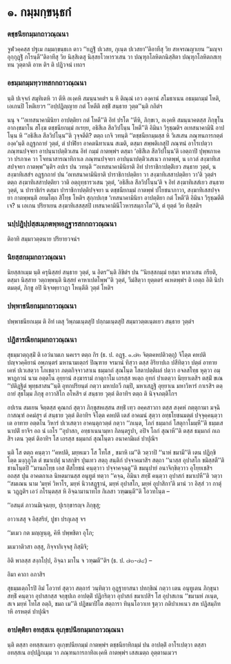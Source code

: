 <h1>๑. กมฺมกฺขนฺธกํ</h1>
<h3>ตชฺชนียกมฺมกถาวณฺณนา</h3>
<p> จูฬวคฺคสฺส   ปฐเม กมฺมกฺขนฺธเก ตาว ‘‘ยฎฺฐิํ ปเวสย, กุเนฺต ปเวสยา’’ติอาทีสุ วิย สหจรณญาเยน ‘‘มญฺจา อุกฺกุฎฺฐิํ กโรนฺตี’’ติอาทีสุ วิย นิสฺสิเตสุ นิสฺสยโวหารวเสน วา ปณฺฑุกโลหิตกนิสฺสิตา ปณฺฑุกโลหิตกสเทฺทน วุตฺตาติ อาห ติฯ ติ ปฎิวจนํ เทถฯ</p>


<h3>อธมฺมกมฺมทฺวาทสกกถาวณฺณนา</h3>
<p>   นฺติ ปเจฺจกํ สมุทิเตหิ วา ตีหิ อเงฺคหิ สมนฺนาคตํฯ น หิ ติณฺณํ เอว องฺคานํ สโมธาเนน อธมฺมกมฺมํ โหติ, เอเกนปิ โหติเยวฯ ‘‘อปฺปฎิญฺญาย กตํ โหตีติ ลชฺชิํ สนฺธาย วุตฺต’’นฺติ  กถิตํฯ</p>


<p>นนุ จ ‘‘อเทสนาคามินิยา อาปตฺติยา กตํ โหตี’’ติ อิทํ ปรโต ‘‘ตีหิ, ภิกฺขเว, อเงฺคหิ สมนฺนาคตสฺส ภิกฺขุโน อากงฺขมาโน สโงฺฆ ตชฺชนียกมฺมํ กเรยฺย, อธิสีเล สีลวิปโนฺน โหตี’’ติ อิมินา วิรุชฺฌติฯ อเทสนาคามินิํ อาปโนฺน หิ ‘‘อธิสีเล สีลวิปโนฺน’’ติ วุจฺจตีติ? ตตฺถ เกจิ วทนฺติ ‘‘ตชฺชนียกมฺมสฺส หิ วิเสเสน ภณฺฑนการกตฺตํ องฺค’นฺติ อฎฺฐกถายํ วุตฺตํ, ตํ ปาฬิยา อาคตนิทาเนน สเมติ, ตสฺมา สพฺพติเกสุปิ ภณฺฑนํ อาโรเปตฺวา ภณฺฑนปจฺจยา อาปนฺนาปตฺติวเสน อิทํ กมฺมํ กาตพฺพํฯ ตสฺมา ‘อธิสีเล สีลวิปโนฺน’ติ เอตฺถาปิ  ปุพฺพภาเค วา ปรภาเค วา โจทนาสารณาทิกาเล ภณฺฑนปจฺจยา อาปนฺนาปตฺติวเสเนว กาตพฺพํ, น เกวลํ สงฺฆาทิเสสปจฺจยา กาตพฺพ’’นฺติฯ อปเร ปน วทนฺติ ‘‘อเทสนาคามินิยาติ อิทํ ปาราชิกาปตฺติํเยว สนฺธาย วุตฺตํ, น สงฺฆาทิเสสํฯ อฎฺฐกถายํ ปน ‘อเทสนาคามินิยาติ ปาราชิกาปตฺติยา วา สงฺฆาทิเสสาปตฺติยา วา’ติ วุตฺตํฯ ตตฺถ สงฺฆาทิเสสาปตฺติยา วาติ อตฺถุทฺธารวเสน วุตฺตํ, ‘อธิสีเล สีลวิปโนฺน’ติ จ อิทํ สงฺฆาทิเสสํเยว สนฺธาย วุตฺตํ, น ปาราชิกํฯ ตสฺมา ปาราชิกาปตฺติปจฺจยา น ตชฺชนียกมฺมํ กาตพฺพํ ปโยชนาภาวา, สงฺฆาทิเสสปจฺจยา กาตพฺพนฺติ อยมโตฺถ สิโทฺธ โหติฯ สุกฺกปเกฺข ‘เทสนาคามินิยา อาปตฺติยา กตํ โหตี’ติ อิมินา วิรุชฺฌตีติ เจ? น เอเกน ปริยาเยน สงฺฆาทิเสสสฺสปิ เทสนาคามินีโวหารสมฺภวโต’’ติ, ตํ ยุตฺตํ วิย ทิสฺสติฯ</p>


<h3>นปฺปฎิปฺปสฺสเมฺภตพฺพอฎฺฐารสกกถาวณฺณนา</h3>
<p> ติอาทิ สมฺมาวตฺตนาย ปริยายวจนํฯ</p>


<h3>นิยสฺสกมฺมกถาวณฺณนา</h3>
<p> นิยสฺสกเมฺม นฺติ ครุนิสฺสยํ สนฺธาย วุตฺตํ, น อิตร’’นฺติ  ลิขิตํฯ  ปน ‘‘นิยสฺสกมฺมํ ยสฺมา พาลวเสน กรียติ, ตสฺมา นิสฺสาย วตฺถพฺพนฺติ  นิสฺสยํ คาหาเปตโพฺพ’’ติ วุตฺตํ, วีมํสิตฺวา ยุตฺตตรํ คเหตพฺพํฯ ติ เอตฺถ อิติ นิปาตมตฺตํ, ภิกฺขู อปิ นิจฺจพฺยาวฎา โหนฺตีติ วุตฺตํ โหติฯ</p>


<h3>ปพฺพาชนียกมฺมกถาวณฺณนา</h3>
<p> ปพฺพาชนียกเมฺม ติ อิทํ เตสุ วิพฺภมเนฺตสุปิ ปกฺกมเนฺตสุปิ สมฺมาวตฺตเนฺตเยว สนฺธาย วุตฺตํฯ</p>


<h3>ปฎิสารณียกมฺมกถาวณฺณนา</h3>
<p> สุธมฺมวตฺถุสฺมิํ ติ เอวํนามเก นคเรฯ ตตฺถ กิร (ธ. ป. อฎฺฐ. ๑.๗๒ จิตฺตคหปติวตฺถุ) จิโตฺต คหปติ ปญฺจวคฺคิยานํ อพฺภนฺตรํ มหานามเตฺถรํ ปิณฺฑาย จรมานํ ทิสฺวา  ตสฺส อิริยาปเถ ปสีทิตฺวา ปตฺตํ อาทาย เคหํ ปเวเสตฺวา โภเชตฺวา ภตฺตกิจฺจาวสาเน ธมฺมกถํ สุณโนฺต โสตาปตฺติผลํ ปตฺวา อจลสโทฺธ หุตฺวา อมฺพาฎกวนํ นาม อตฺตโน อุยฺยานํ สงฺฆารามํ กาตุกาโม เถรสฺส หเตฺถ อุทกํ ปาเตตฺวา นิยฺยาเตสิฯ ตสฺมิํ ขเณ ‘‘ปติฎฺฐิตํ พุทฺธสาสน’’นฺติ อุทกปริยนฺตํ กตฺวา มหาปถวี กมฺปิ, มหาเสฎฺฐิ อุยฺยาเน มหาวิหารํ กาเรสิฯ ตตฺถายํ สุธโมฺม ภิกฺขุ อาวาสิโก อโหสิฯ ตํ สนฺธาย วุตฺตํ ติอาทิฯ ตตฺถ ติ นิจฺจภตฺติโกฯ</p>


<p>อปเรน สมเยน จิตฺตสฺส คุณกถํ สุตฺวา ภิกฺขุสหเสฺสน สทฺธิํ เทฺว อคฺคสาวกา ตสฺส สงฺคหํ กตฺตุกามา มจฺฉิกาสณฺฑํ อคมํสุฯ ตํ สนฺธาย วุตฺตํ ติอาทิฯ จิโตฺต คหปติ เตสํ อาคมนํ สุตฺวา อทฺธโยชนมตฺตํ ปจฺจุคฺคนฺตฺวา เต อาทาย อตฺตโน วิหารํ ปเวเสตฺวา อาคนฺตุกวตฺตํ กตฺวา ‘‘ภเนฺต, โถกํ ธมฺมกถํ โสตุกาโมมฺหี’’ติ ธมฺมเสนาปติํ ยาจิฯ อถ นํ เถโร ‘‘อุปาสก, อทฺธาเนนามฺหา กิลนฺตรูปา, อปิจ โถกํ สุณาหี’’ติ ตสฺส ธมฺมกถํ กเถสิฯ เตน วุตฺตํ ติอาทิฯ โส เถรสฺส ธมฺมกถํ สุณโนฺตว อนาคามิผลํ ปาปุณิฯ</p>


<p> นฺติ โส ตตฺถ คนฺตฺวา ‘‘คหปติ, มยฺหเมว โส โทโส , ขมาหิ เม’’ติ วตฺวาปิ ‘‘นาหํ ขมามี’’ติ เตน ปฎิกฺขิโตฺต มงฺกุภูโต ตํ ขมาเปตุํ นาสกฺขิฯ ปุนเทว สตฺถุ สนฺติกํ ปจฺจาคมาสิฯ สตฺถา ‘‘นาสฺส อุปาสโก ขมิสฺสตี’’ติ ชานโนฺตปิ ‘‘มานถโทฺธ เอส ติํสโยชนํ คนฺตฺวาว ปจฺจาคจฺฉตู’’ติ ขมนุปายํ อนาจิกฺขิตฺวาว อุโยฺยเชสิฯ อถสฺส ปุน อาคตกาเล นิหตมานสฺส อนุทูตํ ทตฺวา ‘‘คจฺฉ, อิมินา สทฺธิํ คนฺตฺวา อุปาสกํ ขมาเปหี’’ติ วตฺวา ‘‘สมเณน นาม ‘มยฺหํ วิหาโร, มยฺหํ นิวาสฎฺฐานํ, มยฺหํ อุปาสโก, มยฺหํ อุปาสิกา’ติ มานํ วา อิสฺสํ วา กาตุํ น วฎฺฎติฯ เอวํ กโรนฺตสฺส หิ อิจฺฉามานาทโย กิเลสา วฑฺฒนฺตี’’ติ โอวทโนฺต –</p>


<p>
‘‘อสนฺตํ  
ภาวนมิเจฺฉยฺย, ปุเรกฺขารญฺจ ภิกฺขุสุ;  
  
อาวาเสสุ จ อิสฺสริยํ, ปูชา ปรกุเลสุ จฯ  
</p>
  
<p>
‘‘มเมว กต มญฺญนฺตุ, คิหี ปพฺพชิตา อุโภ;  
  
มเมวาติวสา อสฺสุ, กิจฺจากิเจฺจสุ กิสฺมิจิ;  
  
อิติ พาลสฺส สงฺกโปฺป, อิจฺฉา มาโน จ วฑฺฒตี’’ติฯ (ธ. ป. ๗๓-๗๔) –  
</p>
  
<p> อิมา คาถา อภาสิฯ</p>


<p>สุธมฺมเตฺถโรปิ อิมํ โอวาทํ สุตฺวา สตฺถารํ วนฺทิตฺวา อุฎฺฐายาสนา ปทกฺขิณํ กตฺวา เตน อนุทูเตน ภิกฺขุนา สทฺธิํ คนฺตฺวา อุปาสกสฺส จกฺขุปเถ อาปตฺติํ ปฎิกริตฺวา อุปาสกํ ขมาเปสิฯ โส อุปาสเกน ‘‘ขมามหํ ภเนฺต, สเจ มยฺหํ โทโส อตฺถิ, ขมถ เม’’ติ ปฎิขมาปิโต สตฺถารา ทินฺนโอวาเท ฐตฺวา กติปาเหเนว สห ปฎิสมฺภิทาหิ อรหตฺตํ ปาปุณิฯ</p>


<h3>อาปตฺติยา อทสฺสเน อุเกฺขปนียกมฺมกถาวณฺณนา</h3>
<p> นฺติ ตสฺสา อทสฺสเนเยว อุเกฺขปนียกมฺมํ กาตพฺพํฯ ตชฺชนียาทิกมฺมํ ปน อาปตฺติํ อาโรเปตฺวา ตสฺสา อทสฺสเน อปฺปฎิกเมฺม วา ภณฺฑนการกาทิอเงฺคหิ กาตพฺพํฯ เสสเมตฺถ อุตฺตานเมวฯ</p>

</p>





